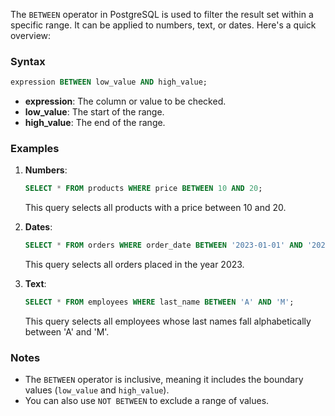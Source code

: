 The `BETWEEN` operator in PostgreSQL is used to filter the result set within a specific range. It can be applied to numbers, text, or dates. Here's a quick overview:

### Syntax
```sql
expression BETWEEN low_value AND high_value;
```
- **expression**: The column or value to be checked.
- **low_value**: The start of the range.
- **high_value**: The end of the range.

### Examples

1. **Numbers**:
   ```sql
   SELECT * FROM products WHERE price BETWEEN 10 AND 20;
   ```
   This query selects all products with a price between 10 and 20.

2. **Dates**:
   ```sql
   SELECT * FROM orders WHERE order_date BETWEEN '2023-01-01' AND '2023-12-31';
   ```
   This query selects all orders placed in the year 2023.

3. **Text**:
   ```sql
   SELECT * FROM employees WHERE last_name BETWEEN 'A' AND 'M';
   ```
   This query selects all employees whose last names fall alphabetically between 'A' and 'M'.

### Notes
- The `BETWEEN` operator is inclusive, meaning it includes the boundary values (`low_value` and `high_value`).
- You can also use `NOT BETWEEN` to exclude a range of values.
